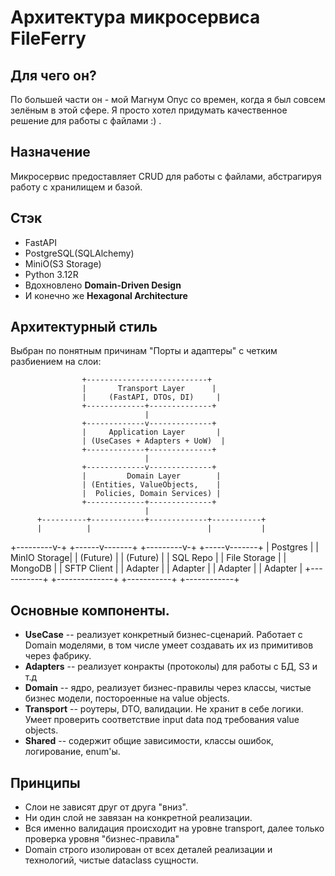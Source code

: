 # Архитектура микросервиса FileFerry

## Для чего он?
По большей части он - мой Магнум Опус со времен, когда я был совсем зелёным в этой сфере.
Я просто хотел придумать качественное решение для работы с файлами :) .

## Назначение
Микросервис предоставляет CRUD для работы с файлами, абстрагируя работу с хранилищем и базой.

## Стэк
- FastAPI
- PostgreSQL(SQLAlchemy)
- MiniO(S3 Storage)
- Python 3.12R
- Вдохновлено **Domain-Driven Design**
- И конечно же **Hexagonal Architecture**

## Архитектурный стиль
Выбран по понятным причинам "Порты и адаптеры" с четким разбиением на слои:

                    +---------------------------+
                    |       Transport Layer      |
                    |     (FastAPI, DTOs, DI)     |
                    +-------------+--------------+
                                  |
                    +-------------v--------------+
                    |     Application Layer       |
                    | (UseCases + Adapters + UoW)  |
                    +-------------+--------------+
                                  |
                    +-------------v--------------+
                    |         Domain Layer        |
                    | (Entities, ValueObjects,    |
                    |  Policies, Domain Services) |
                    +-------------+--------------+
                                  |
          +----------+------------+-------------+-----------+
          |          |                          |           |
+---------v-+  +------v-------+        +---------v-+   +-----v-------+
| Postgres  |  | MinIO Storage|        | (Future)  |   | (Future)    |
| SQL Repo  |  | File Storage |        | MongoDB   |   | SFTP Client |
| Adapter   |  | Adapter      |        | Adapter   |   | Adapter     |
+-----------+  +--------------+        +-----------+   +------------+


## Основные компоненты.

- **UseCase** -- реализует конкретный бизнес-сценарий. Работает с Domain моделями, в том числе умеет создавать их из примитивов через фабрику.
- **Adapters** -- реализует конракты (протоколы) для работы с БД, S3 и т.д
- **Domain** -- ядро, реализует бизнес-правилы через классы, чистые бизнес модели, постороенные на value objects.
- **Transport** -- роутеры, DTO, валидации. Не хранит в себе логики. Умеет проверить соответствие input data под требования value objects.
- **Shared** -- содержит общие зависимости, классы ошибок, логирование, enum'ы.

## Принципы
- Слои не зависят друг от друга "вниз".
- Ни один слой не завязан на конкретной реализации.
- Вся именно валидация происходит на уровне transport, далее только проверка уровня "бизнес-правила"
- Domain строго изолирован от всех деталей реализации и технологий, чистые dataclass сущности.

